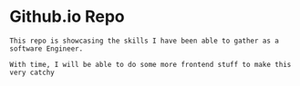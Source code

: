 # Github.io Repo

    This repo is showcasing the skills I have been able to gather as a software Engineer.

    With time, I will be able to do some more frontend stuff to make this very catchy